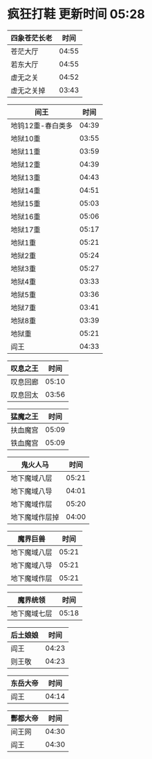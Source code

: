 # 疯狂打鞋 更新时间 05:28

| 四象苍茫长老   | 时间    |
|--------|-------|
| 苍茫大厅 | 04:55 |
| 若东大厅 | 04:55 |
| 虚无之关 | 04:52 |
| 虚无之关掉 | 03:43 |

| 间王   | 时间    |
|--------|-------|
| 地钨12重-春白类多 | 04:39 |
| 地狱10重 | 03:55 |
| 地狱11重 | 03:59 |
| 地狱12重 | 04:39 |
| 地狱13重 | 04:43 |
| 地狱14重 | 04:51 |
| 地狱15重 | 05:03 |
| 地狱16重 | 05:06 |
| 地狱17重 | 05:17 |
| 地狱1重 | 05:21 |
| 地狱2重 | 05:24 |
| 地狱3重 | 05:27 |
| 地狱4重 | 03:33 |
| 地狱5重 | 03:36 |
| 地狱7重 | 03:41 |
| 地狱8重 | 03:39 |
| 地狱重 | 05:21 |
| 阎王 | 04:33 |

| 叹息之王   | 时间    |
|--------|-------|
| 叹息回廊 | 05:10 |
| 叹息回太 | 03:56 |

| 猛魔之王   | 时间    |
|--------|-------|
| 扶血魔宫 | 05:09 |
| 铁血魔宫 | 05:09 |

| 鬼火人马   | 时间    |
|--------|-------|
| 地下魔域八层 | 05:21 |
| 地下魔域八导 | 04:01 |
| 地下魔域作层 | 05:20 |
| 地下魔域作层掉 | 04:00 |

| 魔界巨兽   | 时间    |
|--------|-------|
| 地下魔域八层 | 05:21 |
| 地下魔域八导 | 05:21 |
| 地下魔域作层 | 05:21 |

| 魔界统领   | 时间    |
|--------|-------|
| 地下魔域七层 | 05:18 |

| 后土娘娘   | 时间    |
|--------|-------|
| 阎王 | 04:23 |
| 则王敬 | 04:23 |

| 东岳大帝   | 时间    |
|--------|-------|
| 阎王 | 04:14 |

| 酆都大帝   | 时间    |
|--------|-------|
| 间王网 | 04:30 |
| 阎王 | 04:30 |